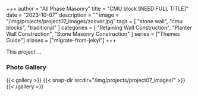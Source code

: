 +++
author = "All Phase Masonry"
title = "CMU block [NEED FULL TITLE]"
date = "2023-10-07"
description = ""
image = "/img/projects/project07_images/zcover.jpg"
tags = [
    "stone wall",
    "cmu blocks",
    "traditional"
]
categories = [
	  "Retaining Wall Construction", 
    "Planter Wall Construction",
    "Stone Masonry Construction"
]
series = ["Themes Guide"]
aliases = ["migrate-from-jekyl"]
+++

This project ...

### Photo Gallery ###

{{< gallery >}}
  {{< snap-dir srcdir="/img/projects/project07_images/" >}}
{{< /gallery >}}
